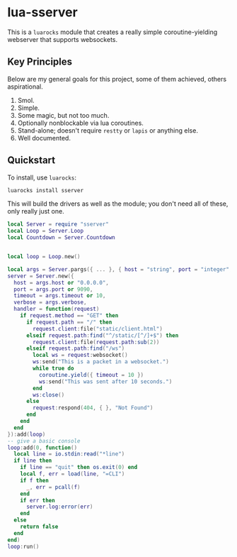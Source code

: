 # lua-sserver

This is a `luarocks` module that creates a really simple coroutine-yielding webserver that supports websockets.

## Key Principles

Below are my general goals for this project, some of them achieved, others aspirational.

1. Smol.
2. Simple.
3. Some magic, but not too much.
4. Optionally nonblockable via lua coroutines.
7. Stand-alone; doesn't require `restty` or `lapis` or anything else.
8. Well documented.

## Quickstart

To install, use `luarocks`:

```sh
luarocks install sserver
```

This will build the drivers as well as the module; you don't need all of these, 
only really just one.

```lua
local Server = require "sserver"
local Loop = Server.Loop
local Countdown = Server.Countdown


local loop = Loop.new()

local args = Server.pargs({ ... }, { host = "string", port = "integer", verbose = "flag", timeout = "integer",  })
server = Server.new({ 
  host = args.host or "0.0.0.0", 
  port = args.port or 9090, 
  timeout = args.timeout or 10,
  verbose = args.verbose,
  handler = function(request)
    if request.method == "GET" then
      if request.path == "/" then
        request.client:file("static/client.html")
      elseif request.path:find("^/static/[^/]+$") then
        request.client:file(request.path:sub(2))
      elseif request.path:find("/ws")
        local ws = request:websocket()
        ws:send("This is a packet in a websocket.")
        while true do
          coroutine.yield({ timeout = 10 })
          ws:send("This was sent after 10 seconds.")
        end
        ws:close()
      else
        request:respond(404, { }, "Not Found")
      end
    end
  end
}):add(loop)
-- give a basic console
loop:add(0, function()
  local line = io.stdin:read("*line")
  if line then
    if line == "quit" then os.exit(0) end
    local f, err = load(line, "=CLI")
    if f then
      _, err = pcall(f)
    end
    if err then
      server.log:error(err)
    end
  else
    return false
  end
end)
loop:run()
```
